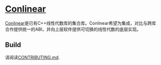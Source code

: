 # [Conlinear](https://github.com/Shivelino/conlinear)

[Conlinear](https://github.com/Shivelino/conlinear)是已有C++线性代数库的集合库。Conlinear希望为集成，对比与跨库合作提供统一的ABI，并向上层软件提供可切换的线性代数的底层实现。

## Build
请阅读[CONTRIBUTING.md](./CONTRIBUTING.md).
